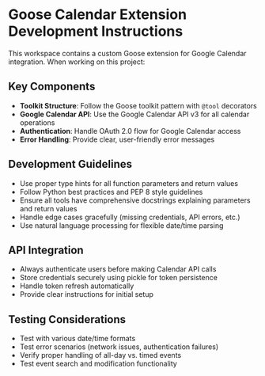 <!-- Use this file to provide workspace-specific custom instructions to Copilot. For more details, visit https://code.visualstudio.com/docs/copilot/copilot-customization#_use-a-githubcopilotinstructionsmd-file -->

# Goose Calendar Extension Development Instructions

This workspace contains a custom Goose extension for Google Calendar integration. When working on this project:

## Key Components
- **Toolkit Structure**: Follow the Goose toolkit pattern with `@tool` decorators
- **Google Calendar API**: Use the Google Calendar API v3 for all calendar operations
- **Authentication**: Handle OAuth 2.0 flow for Google Calendar access
- **Error Handling**: Provide clear, user-friendly error messages

## Development Guidelines
- Use proper type hints for all function parameters and return values
- Follow Python best practices and PEP 8 style guidelines
- Ensure all tools have comprehensive docstrings explaining parameters and return values
- Handle edge cases gracefully (missing credentials, API errors, etc.)
- Use natural language processing for flexible date/time parsing

## API Integration
- Always authenticate users before making Calendar API calls
- Store credentials securely using pickle for token persistence
- Handle token refresh automatically
- Provide clear instructions for initial setup

## Testing Considerations
- Test with various date/time formats
- Test error scenarios (network issues, authentication failures)
- Verify proper handling of all-day vs. timed events
- Test event search and modification functionality
